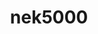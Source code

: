 ---
title: "nek5000"
layout: cache
categories: [package, develop]
meta: {"versions": ["19.0"], "compilers": ["gcc@=7.3.1"], "oss": ["amzn2"], "platforms": ["linux"], "targets": ["aarch64", "neoverse_n1", "x86_64_v3"], "stacks": ["aws-ahug", "aws-ahug-aarch64", "root"], "num_specs": 25, "num_specs_by_stack": {"aws-ahug-aarch64": 20, "root": 25, "aws-ahug": 5}}
spec_details: [{"hash": "wes5wkpch26bgn2u6h6b6a26dlbpgrnk", "compiler": "gcc@=7.3.1", "versions": ["19.0"], "os": "amzn2", "platform": "linux", "target": "aarch64", "variants": ["build_system=generic", "+mpi", "+profiling", "~visit"], "stacks": ["aws-ahug-aarch64", "root"], "size": "-", "tarball": "https://binaries.spack.io/develop/build_cache/linux-amzn2-aarch64/gcc-7.3.1/nek5000-19.0/linux-amzn2-aarch64-gcc-7.3.1-nek5000-19.0-wes5wkpch26bgn2u6h6b6a26dlbpgrnk.spack"}, {"hash": "4n3iryg6z6gm5q56xye2zl7jxgvmfhhj", "compiler": "gcc@=7.3.1", "versions": ["19.0"], "os": "amzn2", "platform": "linux", "target": "aarch64", "variants": ["build_system=generic", "+mpi", "+profiling", "~visit"], "stacks": ["aws-ahug-aarch64", "root"], "size": "-", "tarball": "https://binaries.spack.io/develop/build_cache/linux-amzn2-aarch64/gcc-7.3.1/nek5000-19.0/linux-amzn2-aarch64-gcc-7.3.1-nek5000-19.0-4n3iryg6z6gm5q56xye2zl7jxgvmfhhj.spack"}, {"hash": "6qopwuwyflfhloheij6akwds44k5ecqj", "compiler": "gcc@=7.3.1", "versions": ["19.0"], "os": "amzn2", "platform": "linux", "target": "aarch64", "variants": ["build_system=generic", "+mpi", "+profiling", "~visit"], "stacks": ["aws-ahug-aarch64", "root"], "size": "-", "tarball": "https://binaries.spack.io/develop/build_cache/linux-amzn2-aarch64/gcc-7.3.1/nek5000-19.0/linux-amzn2-aarch64-gcc-7.3.1-nek5000-19.0-6qopwuwyflfhloheij6akwds44k5ecqj.spack"}, {"hash": "26ehmmufgpt6tcdgascsghhegouc2n2w", "compiler": "gcc@=7.3.1", "versions": ["19.0"], "os": "amzn2", "platform": "linux", "target": "aarch64", "variants": ["build_system=generic", "+mpi", "+profiling", "~visit"], "stacks": ["aws-ahug-aarch64", "root"], "size": "-", "tarball": "https://binaries.spack.io/develop/build_cache/linux-amzn2-aarch64/gcc-7.3.1/nek5000-19.0/linux-amzn2-aarch64-gcc-7.3.1-nek5000-19.0-26ehmmufgpt6tcdgascsghhegouc2n2w.spack"}, {"hash": "qzqhii6yntibwy2647kxqf75xvvx2rv3", "compiler": "gcc@=7.3.1", "versions": ["19.0"], "os": "amzn2", "platform": "linux", "target": "aarch64", "variants": ["build_system=generic", "+mpi", "+profiling", "~visit"], "stacks": ["aws-ahug-aarch64", "root"], "size": "-", "tarball": "https://binaries.spack.io/develop/build_cache/linux-amzn2-aarch64/gcc-7.3.1/nek5000-19.0/linux-amzn2-aarch64-gcc-7.3.1-nek5000-19.0-qzqhii6yntibwy2647kxqf75xvvx2rv3.spack"}, {"hash": "dduuow77ciduv4lb32en3gkeiar7onmb", "compiler": "gcc@=7.3.1", "versions": ["19.0"], "os": "amzn2", "platform": "linux", "target": "aarch64", "variants": ["build_system=generic", "+mpi", "+profiling", "~visit"], "stacks": ["aws-ahug-aarch64", "root"], "size": "-", "tarball": "https://binaries.spack.io/develop/build_cache/linux-amzn2-aarch64/gcc-7.3.1/nek5000-19.0/linux-amzn2-aarch64-gcc-7.3.1-nek5000-19.0-dduuow77ciduv4lb32en3gkeiar7onmb.spack"}, {"hash": "pf36qewfntqjenvr6yhux62zcqdtx2ft", "compiler": "gcc@=7.3.1", "versions": ["19.0"], "os": "amzn2", "platform": "linux", "target": "aarch64", "variants": ["build_system=generic", "+mpi", "+profiling", "~visit"], "stacks": ["aws-ahug-aarch64", "root"], "size": "-", "tarball": "https://binaries.spack.io/develop/build_cache/linux-amzn2-aarch64/gcc-7.3.1/nek5000-19.0/linux-amzn2-aarch64-gcc-7.3.1-nek5000-19.0-pf36qewfntqjenvr6yhux62zcqdtx2ft.spack"}, {"hash": "s6uodrqqqlveliefgeb7so2654mtjlzd", "compiler": "gcc@=7.3.1", "versions": ["19.0"], "os": "amzn2", "platform": "linux", "target": "aarch64", "variants": ["build_system=generic", "+mpi", "+profiling", "~visit"], "stacks": ["aws-ahug-aarch64", "root"], "size": "-", "tarball": "https://binaries.spack.io/develop/build_cache/linux-amzn2-aarch64/gcc-7.3.1/nek5000-19.0/linux-amzn2-aarch64-gcc-7.3.1-nek5000-19.0-s6uodrqqqlveliefgeb7so2654mtjlzd.spack"}, {"hash": "mfsptgkxffe7haze6nzoxhlri55y3gmq", "compiler": "gcc@=7.3.1", "versions": ["19.0"], "os": "amzn2", "platform": "linux", "target": "aarch64", "variants": ["build_system=generic", "+mpi", "+profiling", "~visit"], "stacks": ["aws-ahug-aarch64", "root"], "size": "-", "tarball": "https://binaries.spack.io/develop/build_cache/linux-amzn2-aarch64/gcc-7.3.1/nek5000-19.0/linux-amzn2-aarch64-gcc-7.3.1-nek5000-19.0-mfsptgkxffe7haze6nzoxhlri55y3gmq.spack"}, {"hash": "e3qto6gxna3db33ua37c4mond4xmit6p", "compiler": "gcc@=7.3.1", "versions": ["19.0"], "os": "amzn2", "platform": "linux", "target": "aarch64", "variants": ["build_system=generic", "+mpi", "+profiling", "~visit"], "stacks": ["aws-ahug-aarch64", "root"], "size": "-", "tarball": "https://binaries.spack.io/develop/build_cache/linux-amzn2-aarch64/gcc-7.3.1/nek5000-19.0/linux-amzn2-aarch64-gcc-7.3.1-nek5000-19.0-e3qto6gxna3db33ua37c4mond4xmit6p.spack"}, {"hash": "vv5q65idtj3ko76s4mojz62bo4eisfsk", "compiler": "gcc@=7.3.1", "versions": ["19.0"], "os": "amzn2", "platform": "linux", "target": "neoverse_n1", "variants": ["build_system=generic", "+mpi", "+profiling", "~visit"], "stacks": ["aws-ahug-aarch64", "root"], "size": "-", "tarball": "https://binaries.spack.io/develop/build_cache/linux-amzn2-neoverse_n1/gcc-7.3.1/nek5000-19.0/linux-amzn2-neoverse_n1-gcc-7.3.1-nek5000-19.0-vv5q65idtj3ko76s4mojz62bo4eisfsk.spack"}, {"hash": "vux64gazde4gu532euhh54eyvixjbkov", "compiler": "gcc@=7.3.1", "versions": ["19.0"], "os": "amzn2", "platform": "linux", "target": "neoverse_n1", "variants": ["build_system=generic", "+mpi", "+profiling", "~visit"], "stacks": ["aws-ahug-aarch64", "root"], "size": "-", "tarball": "https://binaries.spack.io/develop/build_cache/linux-amzn2-neoverse_n1/gcc-7.3.1/nek5000-19.0/linux-amzn2-neoverse_n1-gcc-7.3.1-nek5000-19.0-vux64gazde4gu532euhh54eyvixjbkov.spack"}, {"hash": "qiwhvat7f4b6l6sw3yts7wimi5wemark", "compiler": "gcc@=7.3.1", "versions": ["19.0"], "os": "amzn2", "platform": "linux", "target": "neoverse_n1", "variants": ["build_system=generic", "+mpi", "+profiling", "~visit"], "stacks": ["aws-ahug-aarch64", "root"], "size": "-", "tarball": "https://binaries.spack.io/develop/build_cache/linux-amzn2-neoverse_n1/gcc-7.3.1/nek5000-19.0/linux-amzn2-neoverse_n1-gcc-7.3.1-nek5000-19.0-qiwhvat7f4b6l6sw3yts7wimi5wemark.spack"}, {"hash": "yxw3tgywrp753jgd3mvq7pflj7vfhdxk", "compiler": "gcc@=7.3.1", "versions": ["19.0"], "os": "amzn2", "platform": "linux", "target": "neoverse_n1", "variants": ["build_system=generic", "+mpi", "+profiling", "~visit"], "stacks": ["aws-ahug-aarch64", "root"], "size": "-", "tarball": "https://binaries.spack.io/develop/build_cache/linux-amzn2-neoverse_n1/gcc-7.3.1/nek5000-19.0/linux-amzn2-neoverse_n1-gcc-7.3.1-nek5000-19.0-yxw3tgywrp753jgd3mvq7pflj7vfhdxk.spack"}, {"hash": "rlc5k5pk52lw5v6gih3pt52pld3xdhw7", "compiler": "gcc@=7.3.1", "versions": ["19.0"], "os": "amzn2", "platform": "linux", "target": "neoverse_n1", "variants": ["build_system=generic", "+mpi", "+profiling", "~visit"], "stacks": ["aws-ahug-aarch64", "root"], "size": "-", "tarball": "https://binaries.spack.io/develop/build_cache/linux-amzn2-neoverse_n1/gcc-7.3.1/nek5000-19.0/linux-amzn2-neoverse_n1-gcc-7.3.1-nek5000-19.0-rlc5k5pk52lw5v6gih3pt52pld3xdhw7.spack"}, {"hash": "lcpinhztjdlr2gea6zxfesi42767brsv", "compiler": "gcc@=7.3.1", "versions": ["19.0"], "os": "amzn2", "platform": "linux", "target": "neoverse_n1", "variants": ["build_system=generic", "+mpi", "+profiling", "~visit"], "stacks": ["aws-ahug-aarch64", "root"], "size": "-", "tarball": "https://binaries.spack.io/develop/build_cache/linux-amzn2-neoverse_n1/gcc-7.3.1/nek5000-19.0/linux-amzn2-neoverse_n1-gcc-7.3.1-nek5000-19.0-lcpinhztjdlr2gea6zxfesi42767brsv.spack"}, {"hash": "durgnnlny4jm24xkiowjjgwrz6ny7o3v", "compiler": "gcc@=7.3.1", "versions": ["19.0"], "os": "amzn2", "platform": "linux", "target": "neoverse_n1", "variants": ["build_system=generic", "+mpi", "+profiling", "~visit"], "stacks": ["aws-ahug-aarch64", "root"], "size": "-", "tarball": "https://binaries.spack.io/develop/build_cache/linux-amzn2-neoverse_n1/gcc-7.3.1/nek5000-19.0/linux-amzn2-neoverse_n1-gcc-7.3.1-nek5000-19.0-durgnnlny4jm24xkiowjjgwrz6ny7o3v.spack"}, {"hash": "32zbaydzblzyn5kgrm773vsqi3gwc2zj", "compiler": "gcc@=7.3.1", "versions": ["19.0"], "os": "amzn2", "platform": "linux", "target": "neoverse_n1", "variants": ["build_system=generic", "+mpi", "+profiling", "~visit"], "stacks": ["aws-ahug-aarch64", "root"], "size": "-", "tarball": "https://binaries.spack.io/develop/build_cache/linux-amzn2-neoverse_n1/gcc-7.3.1/nek5000-19.0/linux-amzn2-neoverse_n1-gcc-7.3.1-nek5000-19.0-32zbaydzblzyn5kgrm773vsqi3gwc2zj.spack"}, {"hash": "5vttuxdipfgyujekzbqsxxmutb4tueuy", "compiler": "gcc@=7.3.1", "versions": ["19.0"], "os": "amzn2", "platform": "linux", "target": "neoverse_n1", "variants": ["build_system=generic", "+mpi", "+profiling", "~visit"], "stacks": ["aws-ahug-aarch64", "root"], "size": "-", "tarball": "https://binaries.spack.io/develop/build_cache/linux-amzn2-neoverse_n1/gcc-7.3.1/nek5000-19.0/linux-amzn2-neoverse_n1-gcc-7.3.1-nek5000-19.0-5vttuxdipfgyujekzbqsxxmutb4tueuy.spack"}, {"hash": "o6nvbmp32k4wsqfn5r4dduncwnidtzyl", "compiler": "gcc@=7.3.1", "versions": ["19.0"], "os": "amzn2", "platform": "linux", "target": "neoverse_n1", "variants": ["build_system=generic", "+mpi", "+profiling", "~visit"], "stacks": ["aws-ahug-aarch64", "root"], "size": "-", "tarball": "https://binaries.spack.io/develop/build_cache/linux-amzn2-neoverse_n1/gcc-7.3.1/nek5000-19.0/linux-amzn2-neoverse_n1-gcc-7.3.1-nek5000-19.0-o6nvbmp32k4wsqfn5r4dduncwnidtzyl.spack"}, {"hash": "ex75h3byuqvtxhsenpuzkooqupp25emz", "compiler": "gcc@=7.3.1", "versions": ["19.0"], "os": "amzn2", "platform": "linux", "target": "x86_64_v3", "variants": ["build_system=generic", "+mpi", "+profiling", "~visit"], "stacks": ["aws-ahug", "root"], "size": "-", "tarball": "https://binaries.spack.io/develop/build_cache/linux-amzn2-x86_64_v3/gcc-7.3.1/nek5000-19.0/linux-amzn2-x86_64_v3-gcc-7.3.1-nek5000-19.0-ex75h3byuqvtxhsenpuzkooqupp25emz.spack"}, {"hash": "gk6pkpz6lnkgzuq6sef2qft6rt5d55zz", "compiler": "gcc@=7.3.1", "versions": ["19.0"], "os": "amzn2", "platform": "linux", "target": "x86_64_v3", "variants": ["build_system=generic", "+mpi", "+profiling", "~visit"], "stacks": ["aws-ahug", "root"], "size": "-", "tarball": "https://binaries.spack.io/develop/build_cache/linux-amzn2-x86_64_v3/gcc-7.3.1/nek5000-19.0/linux-amzn2-x86_64_v3-gcc-7.3.1-nek5000-19.0-gk6pkpz6lnkgzuq6sef2qft6rt5d55zz.spack"}, {"hash": "vd7shnea2ppuju3uezddps3epoh3b3ky", "compiler": "gcc@=7.3.1", "versions": ["19.0"], "os": "amzn2", "platform": "linux", "target": "x86_64_v3", "variants": ["build_system=generic", "+mpi", "+profiling", "~visit"], "stacks": ["aws-ahug", "root"], "size": "-", "tarball": "https://binaries.spack.io/develop/build_cache/linux-amzn2-x86_64_v3/gcc-7.3.1/nek5000-19.0/linux-amzn2-x86_64_v3-gcc-7.3.1-nek5000-19.0-vd7shnea2ppuju3uezddps3epoh3b3ky.spack"}, {"hash": "yf4yzggameeo5cypct7niiyso2zy6mf6", "compiler": "gcc@=7.3.1", "versions": ["19.0"], "os": "amzn2", "platform": "linux", "target": "x86_64_v3", "variants": ["build_system=generic", "+mpi", "+profiling", "~visit"], "stacks": ["aws-ahug", "root"], "size": "-", "tarball": "https://binaries.spack.io/develop/build_cache/linux-amzn2-x86_64_v3/gcc-7.3.1/nek5000-19.0/linux-amzn2-x86_64_v3-gcc-7.3.1-nek5000-19.0-yf4yzggameeo5cypct7niiyso2zy6mf6.spack"}, {"hash": "rnhdwlwh54p44ckddbb7bmgihqhmtveo", "compiler": "gcc@=7.3.1", "versions": ["19.0"], "os": "amzn2", "platform": "linux", "target": "x86_64_v3", "variants": ["build_system=generic", "+mpi", "+profiling", "~visit"], "stacks": ["aws-ahug", "root"], "size": "-", "tarball": "https://binaries.spack.io/develop/build_cache/linux-amzn2-x86_64_v3/gcc-7.3.1/nek5000-19.0/linux-amzn2-x86_64_v3-gcc-7.3.1-nek5000-19.0-rnhdwlwh54p44ckddbb7bmgihqhmtveo.spack"}]
---